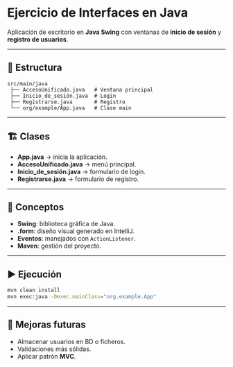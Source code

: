 # Ejercicio de Interfaces en Java

Aplicación de escritorio en **Java Swing** con ventanas de **inicio de sesión** y **registro de usuarios**.

---

## 📂 Estructura
```
src/main/java
 ├── AccesoUnificado.java   # Ventana principal
 ├── Inicio_de_sesión.java  # Login
 ├── Registrarse.java       # Registro
 └── org/example/App.java   # Clase main
```

---

## 🏗️ Clases
- **App.java** → inicia la aplicación.
- **AccesoUnificado.java** → menú principal.
- **Inicio_de_sesión.java** → formulario de login.
- **Registrarse.java** → formulario de registro.

---

## 🔑 Conceptos
- **Swing**: biblioteca gráfica de Java.
- **.form**: diseño visual generado en IntelliJ.
- **Eventos**: manejados con `ActionListener`.
- **Maven**: gestión del proyecto.

---

## ▶️ Ejecución
```bash
mvn clean install
mvn exec:java -Dexec.mainClass="org.example.App"
```

---

## 🚀 Mejoras futuras
- Almacenar usuarios en BD o ficheros.
- Validaciones más sólidas.
- Aplicar patrón **MVC**.

